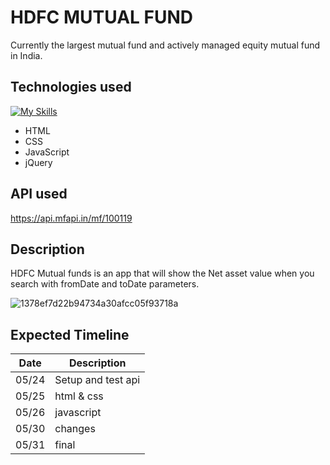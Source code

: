# HDFC MUTUAL FUND 
Currently the largest mutual fund and actively managed equity mutual fund in India.

## Technologies used
[![My Skills](https://skillicons.dev/icons?i=js,html,css,javascript)](https://skillicons.dev)

* HTML
* CSS
* JavaScript
* jQuery

## API used

https://api.mfapi.in/mf/100119

## Description 

HDFC Mutual funds is an app that will show the Net asset value when you search with fromDate and toDate parameters.

![1378ef7d22b94734a30afcc05f93718a](https://github.com/mrunaleepatel/project1/assets/130593688/84458b24-eeda-45f3-a261-3e286c601690)

## Expected Timeline 

|Date |Description|
|-----|--------|
|05/24|Setup and test api       |
|05/25|html & css      |
|05/26|javascript|
|05/30|changes|
|05/31|final|

